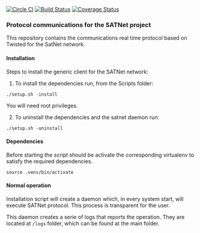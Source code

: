 [![Circle CI](https://circleci.com/gh/satnet-project/protocol.svg?style=shield)](https://circleci.com/gh/satnet-project/protocol)
[![Build Status](https://travis-ci.org/satnet-project/protocol.svg)](https://travis-ci.org/satnet-project/protocol)
[![Coverage Status](https://coveralls.io/repos/github/satnet-project/protocol/badge.svg?branch=development)](https://coveralls.io/github/satnet-project/protocol?branch=development)
<!--
[![Code Health](https://landscape.io/github/satnet-project/protocol/jrpc_if/landscape.svg?style=flat)](https://landscape.io/github/satnet-project/protocol/jrpc_if)
-->

### Protocol communications for the SATNet project

This repository contains the communications real time protocol based on Twisted for the SatNet network.

#### Installation

Steps to install the generic client for the SATNet network:

1. To install the dependencies run, from the Scripts folder:

`./setup.sh -install`

You will need root privileges.

2. To uninstall the dependencies and the satnet daemon run:

`./setup.sh -uninstall`

#### Dependencies

Before starting the script should be activate the corresponding virtualenv to satisfy the required dependencies.

```source .venv/bin/activate```

#### Normal operation

Installation script will create a daemon which, in every system start, will execute SATNet protocol. This process is transparent for the user.

This daemon creates a serie of logs that reports the operation. They are located at `/logs` folder, which can be found at the main folder.
